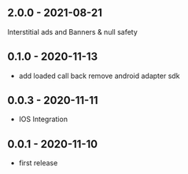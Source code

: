 
## 2.0.0 - 2021-08-21
Interstitial ads and Banners & null safety 
## 0.1.0 - 2020-11-13

* add loaded call back remove android adapter sdk

## 0.0.3 - 2020-11-11

* IOS Integration

## 0.0.1 - 2020-11-10

* first release

